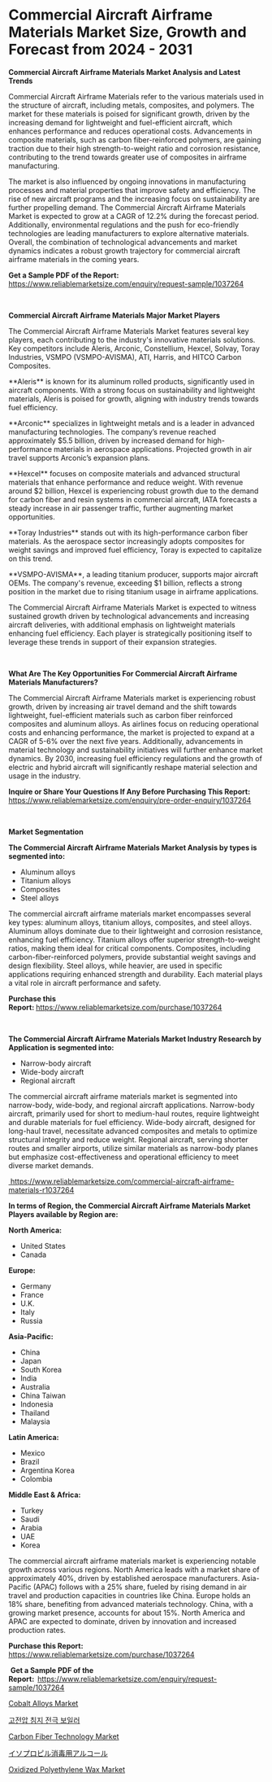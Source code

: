 <p><h1>Commercial Aircraft Airframe Materials Market Size, Growth and Forecast from 2024 - 2031</h1></p><p><strong>Commercial Aircraft Airframe Materials Market Analysis and Latest Trends</strong></p>
<p><p>Commercial Aircraft Airframe Materials refer to the various materials used in the structure of aircraft, including metals, composites, and polymers. The market for these materials is poised for significant growth, driven by the increasing demand for lightweight and fuel-efficient aircraft, which enhances performance and reduces operational costs. Advancements in composite materials, such as carbon fiber-reinforced polymers, are gaining traction due to their high strength-to-weight ratio and corrosion resistance, contributing to the trend towards greater use of composites in airframe manufacturing.</p><p>The market is also influenced by ongoing innovations in manufacturing processes and material properties that improve safety and efficiency. The rise of new aircraft programs and the increasing focus on sustainability are further propelling demand. The Commercial Aircraft Airframe Materials Market is expected to grow at a CAGR of 12.2% during the forecast period. Additionally, environmental regulations and the push for eco-friendly technologies are leading manufacturers to explore alternative materials. Overall, the combination of technological advancements and market dynamics indicates a robust growth trajectory for commercial aircraft airframe materials in the coming years.</p></p>
<p><strong>Get a Sample PDF of the Report:&nbsp;</strong> <a href="https://www.reliablemarketsize.com/enquiry/request-sample/1037264">https://www.reliablemarketsize.com/enquiry/request-sample/1037264</a></p>
<p>&nbsp;</p>
<p><strong>Commercial Aircraft Airframe Materials Major Market Players</strong></p>
<p><p>The Commercial Aircraft Airframe Materials Market features several key players, each contributing to the industry's innovative materials solutions. Key competitors include Aleris, Arconic, Constellium, Hexcel, Solvay, Toray Industries, VSMPO (VSMPO-AVISMA), ATI, Harris, and HITCO Carbon Composites.</p><p>**Aleris** is known for its aluminum rolled products, significantly used in aircraft components. With a strong focus on sustainability and lightweight materials, Aleris is poised for growth, aligning with industry trends towards fuel efficiency. </p><p>**Arconic** specializes in lightweight metals and is a leader in advanced manufacturing technologies. The company’s revenue reached approximately $5.5 billion, driven by increased demand for high-performance materials in aerospace applications. Projected growth in air travel supports Arconic’s expansion plans.</p><p>**Hexcel** focuses on composite materials and advanced structural materials that enhance performance and reduce weight. With revenue around $2 billion, Hexcel is experiencing robust growth due to the demand for carbon fiber and resin systems in commercial aircraft, IATA forecasts a steady increase in air passenger traffic, further augmenting market opportunities.</p><p>**Toray Industries** stands out with its high-performance carbon fiber materials. As the aerospace sector increasingly adopts composites for weight savings and improved fuel efficiency, Toray is expected to capitalize on this trend.</p><p>**VSMPO-AVISMA**, a leading titanium producer, supports major aircraft OEMs. The company's revenue, exceeding $1 billion, reflects a strong position in the market due to rising titanium usage in airframe applications.</p><p>The Commercial Aircraft Airframe Materials Market is expected to witness sustained growth driven by technological advancements and increasing aircraft deliveries, with additional emphasis on lightweight materials enhancing fuel efficiency. Each player is strategically positioning itself to leverage these trends in support of their expansion strategies.</p></p>
<p>&nbsp;</p>
<p><strong>What Are The Key Opportunities For Commercial Aircraft Airframe Materials Manufacturers?</strong></p>
<p><p>The Commercial Aircraft Airframe Materials market is experiencing robust growth, driven by increasing air travel demand and the shift towards lightweight, fuel-efficient materials such as carbon fiber reinforced composites and aluminum alloys. As airlines focus on reducing operational costs and enhancing performance, the market is projected to expand at a CAGR of 5-6% over the next five years. Additionally, advancements in material technology and sustainability initiatives will further enhance market dynamics. By 2030, increasing fuel efficiency regulations and the growth of electric and hybrid aircraft will significantly reshape material selection and usage in the industry.</p></p>
<p><strong>Inquire or Share Your Questions If Any Before Purchasing This Report:</strong> <a href="https://www.reliablemarketsize.com/enquiry/pre-order-enquiry/1037264">https://www.reliablemarketsize.com/enquiry/pre-order-enquiry/1037264</a></p>
<p>&nbsp;</p>
<p><strong>Market Segmentation</strong></p>
<p><strong>The Commercial Aircraft Airframe Materials Market Analysis by types is segmented into:</strong></p>
<p><ul><li>Aluminum alloys</li><li>Titanium alloys</li><li>Composites</li><li>Steel alloys</li></ul></p>
<p><p>The commercial aircraft airframe materials market encompasses several key types: aluminum alloys, titanium alloys, composites, and steel alloys. Aluminum alloys dominate due to their lightweight and corrosion resistance, enhancing fuel efficiency. Titanium alloys offer superior strength-to-weight ratios, making them ideal for critical components. Composites, including carbon-fiber-reinforced polymers, provide substantial weight savings and design flexibility. Steel alloys, while heavier, are used in specific applications requiring enhanced strength and durability. Each material plays a vital role in aircraft performance and safety.</p></p>
<p><strong>Purchase this Report:&nbsp;</strong><a href="https://www.reliablemarketsize.com/purchase/1037264">https://www.reliablemarketsize.com/purchase/1037264</a></p>
<p>&nbsp;</p>
<p><strong>The Commercial Aircraft Airframe Materials Market Industry Research by Application is segmented into:</strong></p>
<p><ul><li>Narrow-body aircraft</li><li>Wide-body aircraft</li><li>Regional aircraft</li></ul></p>
<p><p>The commercial aircraft airframe materials market is segmented into narrow-body, wide-body, and regional aircraft applications. Narrow-body aircraft, primarily used for short to medium-haul routes, require lightweight and durable materials for fuel efficiency. Wide-body aircraft, designed for long-haul travel, necessitate advanced composites and metals to optimize structural integrity and reduce weight. Regional aircraft, serving shorter routes and smaller airports, utilize similar materials as narrow-body planes but emphasize cost-effectiveness and operational efficiency to meet diverse market demands.</p></p>
<p><a href="https://www.reliablemarketsize.com/commercial-aircraft-airframe-materials-r1037264">&nbsp;https://www.reliablemarketsize.com/commercial-aircraft-airframe-materials-r1037264</a></p>
<p><strong>In terms of Region, the Commercial Aircraft Airframe Materials Market Players available by Region are:</strong></p>
<p>
    <p> <strong> North America: </strong>
        <ul>
            <li>United States</li>
            <li>Canada</li>
        </ul>
        </p> 
    <p> <strong> Europe: </strong>
        <ul>
            <li>Germany</li>
            <li>France</li>
            <li>U.K.</li>
            <li>Italy</li>
            <li>Russia</li>
        </ul>
        </p> 
    <p> <strong> Asia-Pacific: </strong>
        <ul>
            <li>China</li>
            <li>Japan</li>
            <li>South Korea</li>
            <li>India</li>
            <li>Australia</li>
            <li>China Taiwan</li>
            <li>Indonesia</li>
            <li>Thailand</li>
            <li>Malaysia</li>
        </ul>
        </p> 
    <p> <strong> Latin America: </strong>
        <ul>
            <li>Mexico</li>
            <li>Brazil</li>
            <li>Argentina Korea</li>
            <li>Colombia</li>
        </ul>
        </p> 
    <p> <strong> Middle East & Africa: </strong>
        <ul>
            <li>Turkey</li>
            <li>Saudi</li>
            <li>Arabia</li>
            <li>UAE</li>
            <li>Korea</li>
        </ul>
    </p>
    </p>
<p><p>The commercial aircraft airframe materials market is experiencing notable growth across various regions. North America leads with a market share of approximately 40%, driven by established aerospace manufacturers. Asia-Pacific (APAC) follows with a 25% share, fueled by rising demand in air travel and production capacities in countries like China. Europe holds an 18% share, benefiting from advanced materials technology. China, with a growing market presence, accounts for about 15%. North America and APAC are expected to dominate, driven by innovation and increased production rates.</p></p>
<p><strong>Purchase this Report: </strong><a href="https://www.reliablemarketsize.com/purchase/1037264">https://www.reliablemarketsize.com/purchase/1037264</a></p>
<p>&nbsp;<strong>Get a Sample PDF of the Report:&nbsp;&nbsp;</strong><a href="https://www.reliablemarketsize.com/enquiry/request-sample/1037264">https://www.reliablemarketsize.com/enquiry/request-sample/1037264</a></p>
<p><strong></strong></p>
<p><p><a href="https://issuu.com/reportprime-2/docs/cobalt-alloys-market-size-2030.pptx_db14658c92ba4f">Cobalt Alloys Market</a></p><p><a href="https://medium.com/@abigalehuel/high-voltage-immersed-electrode-boiler-market-%EC%9D%98-%EA%B8%80%EB%A1%9C%EB%B2%8C-%EC%8B%9C%EC%9E%A5-%EA%B0%9C%EC%9A%94%EB%8A%94-%EC%A0%84-%EC%84%B8%EA%B3%84-%EB%B0%8F-%EC%A3%BC%EC%9A%94-%EC%8B%9C%EC%9E%A5%EC%9D%98-%EC%82%B0%EC%97%85%EC%97%90-%EC%98%81%ED%96%A5%EC%9D%84-%EB%AF%B8%EC%B9%98%EB%8A%94-%EC%A3%BC%EC%9A%94-%ED%8A%B8%EB%A0%8C%EB%93%9C%EC%97%90-%EB%8C%80%ED%95%9C-1de05473bea5">고전압 침지 전극 보일러</a></p><p><a href="https://www.linkedin.com/pulse/carbon-fiber-technology-market-overview-regional-outlook-syjmc?trackingId=8qHoY%2BpvQEaPGC9LlsY5tg%3D%3D">Carbon Fiber Technology Market</a></p><p><a href="https://medium.com/@amir.vaghari/isopropyl-rubbing-alcohol-market-%E3%81%AF-%E3%82%B3%E3%82%B9%E3%83%88%E7%AE%A1%E7%90%86%E3%81%A8%E5%8A%B9%E7%8E%87%E5%90%91%E4%B8%8A%E3%82%92%E5%84%AA%E5%85%88%E3%81%97%E3%81%BE%E3%81%99-%E3%81%95%E3%82%89%E3%81%AB-%E5%A0%B1%E5%91%8A%E6%9B%B8%E3%81%AF%E5%B8%82%E5%A0%B4%E3%81%AE%E9%9C%80%E8%A6%81%E9%9D%A2%E3%81%A8%E4%BE%9B%E7%B5%A6%E9%9D%A2%E3%81%AE%E4%B8%A1%E6%96%B9%E3%82%92%E3%82%AB%E3%83%90%E3%83%BC%E3%81%97%E3%81%A6%E3%81%84%E3%81%BE%E3%81%99-isopropyl-e68d6788df48">イソプロピル消毒用アルコール</a></p><p><a href="https://issuu.com/reportprime-2/docs/oxidized-polyethylene-wax-market-si_8dfbbd56755f51">Oxidized Polyethylene Wax Market</a></p></p>